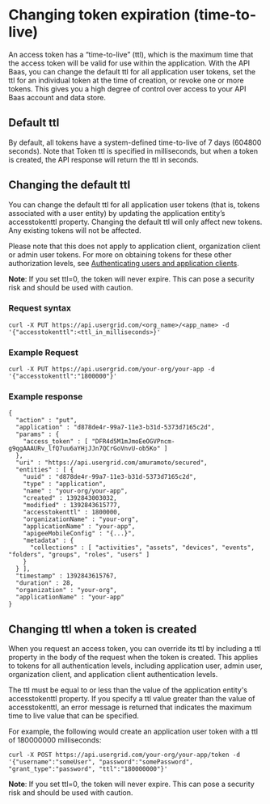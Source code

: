 # Changing token expiration (time-to-live)

An access token has a “time-to-live” (ttl), which is the maximum time that the access token will be valid for use within the application. With the API Baas, you can change the default ttl for all application user tokens, set the ttl for an individual token at the time of creation, or revoke one or more tokens. This gives you a high degree of control over access to your API Baas account and data store.

## Default ttl
By default, all tokens have a system-defined time-to-live of 7 days (604800 seconds). Note that Token ttl is specified in milliseconds, but when a token is created, the API response will return the ttl in seconds.

## Changing the default ttl
You can change the default ttl for all application user tokens (that is, tokens associated with a user entity) by updating the application entity’s accesstokenttl property. Changing the default ttl will only affect new tokens. Any existing tokens will not be affected.

Please note that this does not apply to application client, organization client or admin user tokens. For more on obtaining tokens for these other authorization levels, see [Authenticating users and application clients](authenticating-users-and-application-clients.html).

__Note__: If you set ttl=0, the token will never expire. This can pose a security risk and should be used with caution.

### Request syntax

    curl -X PUT https://api.usergrid.com/<org_name>/<app_name> -d '{"accesstokenttl":<ttl_in_milliseconds>}'
    
### Example Request

    curl -X PUT https://api.usergrid.com/your-org/your-app -d '{"accesstokenttl":"1800000"}'
    
### Example response

    {
      "action" : "put",
      "application" : "d878de4r-99a7-11e3-b31d-5373d7165c2d",
      "params" : {
        "access_token" : [ "DFR4d5M1mJmoEeOGVPncm-g9qgAAAURv_lfQ7uu6aYHjJJn7QCrGoVnvU-ob5Ko" ]
      },
      "uri" : "https://api.usergrid.com/amuramoto/secured",
      "entities" : [ {
        "uuid" : "d878de4r-99a7-11e3-b31d-5373d7165c2d",
        "type" : "application",
        "name" : "your-org/your-app",
        "created" : 1392843003032,
        "modified" : 1392843615777,
        "accesstokenttl" : 1800000,
        "organizationName" : "your-org",
        "applicationName" : "your-app",
        "apigeeMobileConfig" : "{...}",
        "metadata" : {
          "collections" : [ "activities", "assets", "devices", "events", "folders", "groups", "roles", "users" ]
        }
      } ],
      "timestamp" : 1392843615767,
      "duration" : 28,
      "organization" : "your-org",
      "applicationName" : "your-app"
    }

## Changing ttl when a token is created
When you request an access token, you can override its ttl by including a ttl property in the body of the request when the token is created. This applies to tokens for all authentication levels, including application user, admin user, organization client, and application client authentication levels.

The ttl must be equal to or less than the value of the application entity's accesstokenttl property. If you specify a ttl value greater than the value of accesstokenttl, an error message is returned that indicates the maximum time to live value that can be specified.

For example, the following would create an application user token with a ttl of 180000000 milliseconds:

    curl -X POST https://api.usergrid.com/your-org/your-app/token -d '{"username":"someUser", "password":"somePassword", "grant_type":"password", "ttl":"180000000"}'
    
__Note__: If you set ttl=0, the token will never expire. This can pose a security risk and should be used with caution.